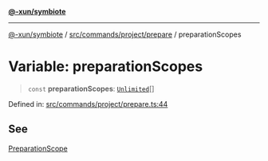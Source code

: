 [**@-xun/symbiote**](../../../../../README.md)

***

[@-xun/symbiote](../../../../../README.md) / [src/commands/project/prepare](../README.md) / preparationScopes

# Variable: preparationScopes

> `const` **preparationScopes**: [`Unlimited`](../../../../configure/enumerations/UnlimitedGlobalScope.md#unlimited)[]

Defined in: [src/commands/project/prepare.ts:44](https://github.com/Xunnamius/symbiote/blob/5bc8cc1bc3878913c89597fb873ade336adb86bd/src/commands/project/prepare.ts#L44)

## See

[PreparationScope](../../../../configure/enumerations/UnlimitedGlobalScope.md)
